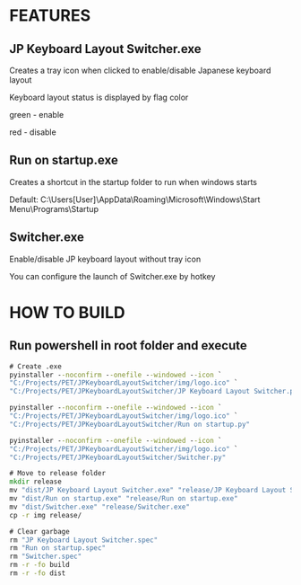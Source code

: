 # FEATURES
## JP Keyboard Layout Switcher.exe
Creates a tray icon when clicked to enable/disable Japanese keyboard layout

Keyboard layout status is displayed by flag color

green - enable

red - disable
## Run on startup.exe
Creates a shortcut in the startup folder to run when windows starts

Default: C:\Users\[User]\AppData\Roaming\Microsoft\Windows\Start Menu\Programs\Startup
## Switcher.exe
Enable/disable JP keyboard layout without tray icon

You can configure the launch of Switcher.exe by hotkey

# HOW TO BUILD
## Run powershell in root folder and execute
```cmd
# Create .exe
pyinstaller --noconfirm --onefile --windowed --icon `
"C:/Projects/PET/JPKeyboardLayoutSwitcher/img/logo.ico" `
"C:/Projects/PET/JPKeyboardLayoutSwitcher/JP Keyboard Layout Switcher.py"

pyinstaller --noconfirm --onefile --windowed --icon `
"C:/Projects/PET/JPKeyboardLayoutSwitcher/img/logo.ico" `
"C:/Projects/PET/JPKeyboardLayoutSwitcher/Run on startup.py"

pyinstaller --noconfirm --onefile --windowed --icon `
"C:/Projects/PET/JPKeyboardLayoutSwitcher/img/logo.ico" `
"C:/Projects/PET/JPKeyboardLayoutSwitcher/Switcher.py"

# Move to release folder 
mkdir release
mv "dist/JP Keyboard Layout Switcher.exe" "release/JP Keyboard Layout Switcher.exe" 
mv "dist/Run on startup.exe" "release/Run on startup.exe" 
mv "dist/Switcher.exe" "release/Switcher.exe"
cp -r img release/

# Clear garbage
rm "JP Keyboard Layout Switcher.spec"
rm "Run on startup.spec"
rm "Switcher.spec"
rm -r -fo build
rm -r -fo dist

```
